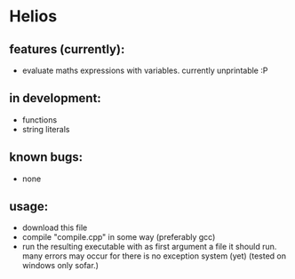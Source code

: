 # Helios



## features (currently):
 - evaluate maths expressions with variables. currently unprintable :P


## in development:
 -	functions
 -	string literals

## known bugs:
 -	none


 ## usage:
 -	download this file
 -	compile "compile.cpp" in some way (preferably gcc)
 -	run the resulting executable with as first argument a file it should run. many errors may occur for there is no exception system (yet)
 (tested on windows only sofar.)  